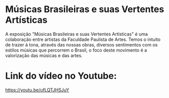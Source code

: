 # Músicas Brasileiras e suas Vertentes Artísticas

A exposição "Músicas Brasileiras e suas Vertentes Artísticas" é uma colaboração entre artistas da Faculdade Paulista de Artes. Temos o intuito de trazer à tona, através das nossas obras, diversos sentimentos com os estilos músicas que percorrem o Brasil, o foco deste movimento é a valorização das músicas e das artes.


# Link do vídeo no Youtube:
https://youtu.be/ufLQTJHSJuY
